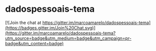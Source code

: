 # dadospessoais-tema

[![Join the chat at https://gitter.im/marcoamarelo/dadospessoais-tema](https://badges.gitter.im/Join%20Chat.svg)](https://gitter.im/marcoamarelo/dadospessoais-tema?utm_source=badge&utm_medium=badge&utm_campaign=pr-badge&utm_content=badge)
